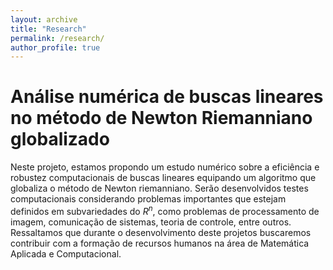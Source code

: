 ```yaml
---
layout: archive
title: "Research"
permalink: /research/
author_profile: true
---
```


Análise numérica de buscas lineares no método de Newton Riemanniano globalizado
======
Neste projeto, estamos propondo um estudo numérico sobre a eficiência e robustez computacionais de buscas  lineares equipando um algoritmo que globaliza o método de Newton riemanniano. Serão desenvolvidos testes computacionais considerando problemas importantes que estejam definidos em subvariedades do $R^n$, como problemas de processamento de imagem, comunicação de sistemas, teoria de controle, entre outros. Ressaltamos que durante o desenvolvimento deste projetos buscaremos contribuir com a formação de recursos humanos na área de Matemática Aplicada e Computacional.

